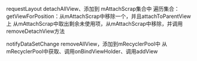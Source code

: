 requestLayout
		detachAllView、添加到 mAttachScrap集合中
		遍历集合：getViewForPosition：从mAttachScrap中移除一个，并且attachToParentView上
		从mAttachScrap中取出剩余未使用项，从mAttachScrap中移除，并调用removeDetachView方法

notifyDataSetChange
		removeAllView，添加到mRecyclerPool中
		从mRecyclerPool中获取、调用onBindViewHolder、调用addView
